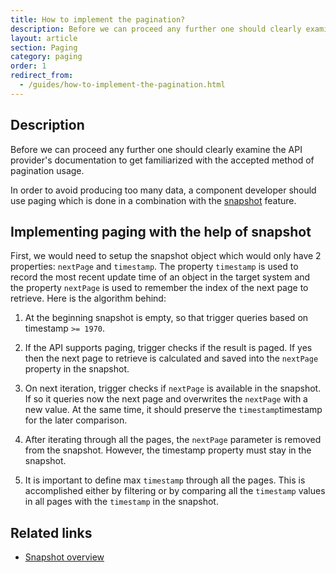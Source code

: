 ```yaml
---
title: How to implement the pagination?
description: Before we can proceed any further one should clearly examine the API provider's documentation to get familiarised with the accepted method of pagination usage.
layout: article
section: Paging
category: paging
order: 1
redirect_from:
  - /guides/how-to-implement-the-pagination.html
---
```


## Description

Before we can proceed any further one should clearly examine the API provider's documentation to get familiarized with the accepted method of pagination usage.

In order to avoid producing too many data, a component developer should use paging which is done in a combination with the [snapshot](/getting-started/snapshot-overview) feature.

## Implementing paging with the help of snapshot

First, we would need to setup the snapshot object which would only have 2 properties: `nextPage` and `timestamp`. The property `timestamp` is used to record the most recent update time of an object in the target system and the property `nextPage` is used to remember the index of the next page to retrieve. Here is the algorithm behind:

  1. At the beginning snapshot is empty, so that trigger queries based on timestamp `>= 1970`.

  2. If the API supports paging, trigger checks if the result is paged. If yes then the next page to retrieve is calculated and saved into the `nextPage` property in the snapshot.

  3. On next iteration, trigger checks if `nextPage` is available in the snapshot. If so it queries now the next page and overwrites the `nextPage` with a new value. At the same time, it should preserve the `timestamp`timestamp for the later comparison.

  4. After iterating through all the pages, the `nextPage` parameter is removed from the snapshot. However, the timestamp property must stay in the snapshot.

  5. It is important to define max `timestamp` through all the pages. This is accomplished either by filtering or by comparing all the `timestamp` values in all pages with the `timestamp` in the snapshot.


## Related links

- [Snapshot overview](/getting-started/snapshot-overview)
